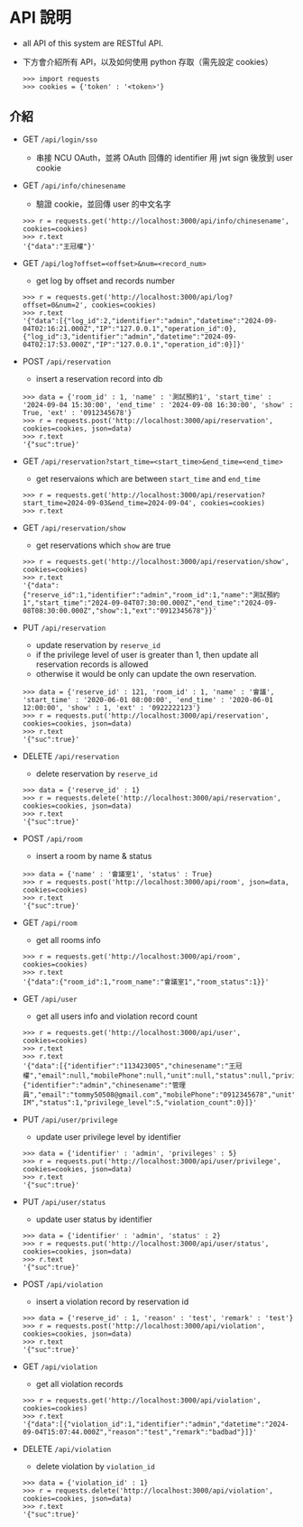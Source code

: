 # API 說明
- all API of this system are RESTful API.
- 下方會介紹所有 API，以及如何使用 python 存取（需先設定 cookies）

    ```
    >>> import requests
    >>> cookies = {'token' : '<token>'}
    ```
## 介紹
- GET `/api/login/sso`
    - 串接 NCU OAuth，並將 OAuth 回傳的 identifier 用 jwt sign 後放到 user cookie

- GET `/api/info/chinesename`
    - 驗證 cookie，並回傳 user 的中文名字
    ```
    >>> r = requests.get('http://localhost:3000/api/info/chinesename', cookies=cookies)
    >>> r.text
    '{"data":"王冠權"}'
    ```

- GET `/api/log?offset=<offset>&num=<record_num>`
    - get log by offset and records number
    ```=
    >>> r = requests.get('http://localhost:3000/api/log?offset=0&num=2', cookies=cookies)
    >>> r.text
    '{"data":[{"log_id":2,"identifier":"admin","datetime":"2024-09-04T02:16:21.000Z","IP":"127.0.0.1","operation_id":0},{"log_id":3,"identifier":"admin","datetime":"2024-09-04T02:17:53.000Z","IP":"127.0.0.1","operation_id":0}]}'
    ```

- POST `/api/reservation`
    - insert a reservation record into db
    ```
    >>> data = {'room_id' : 1, 'name' : '測試預約1', 'start_time' : '2024-09-04 15:30:00', 'end_time' : '2024-09-08 16:30:00', 'show' : True, 'ext' : '0912345678'}
    >>> r = requests.post('http://localhost:3000/api/reservation', cookies=cookies, json=data)
    >>> r.text
    '{"suc":true}'
    ```

- GET `/api/reservation?start_time=<start_time>&end_time=<end_time>`
    - get reservaions which are between `start_time` and `end_time`
    ```
    >>> r = requests.get('http://localhost:3000/api/reservation?start_time=2024-09-03&end_time=2024-09-04', cookies=cookies)
    >>> r.text
    ```
    
- GET `/api/reservation/show`
    - get reservations which `show` are true
    ```
    >>> r = requests.get('http://localhost:3000/api/reservation/show', cookies=cookies)
    >>> r.text
    '{"data":{"reserve_id":1,"identifier":"admin","room_id":1,"name":"測試預約1","start_time":"2024-09-04T07:30:00.000Z","end_time":"2024-09-08T08:30:00.000Z","show":1,"ext":"0912345678"}}'
    ```

- PUT `/api/reservation`
    - update reservation by `reserve_id`
    - if the privilege level of user is greater than 1, then update all reservation records is allowed
    - otherwise it would be only can update the own reservation.
    ```
    >>> data = {'reserve_id' : 121, 'room_id' : 1, 'name' : '會議', 'start_time' : '2020-06-01 08:00:00', 'end_time' : '2020-06-01 12:00:00', 'show' : 1, 'ext' : '0922222123'}
    >>> r = requests.put('http://localhost:3000/api/reservation', cookies=cookies, json=data)
    >>> r.text
    '{"suc":true}'
    ```

- DELETE `/api/reservation`
    - delete reservation by `reserve_id`
    ```
    >>> data = {'reserve_id' : 1}
    >>> r = requests.delete('http://localhost:3000/api/reservation', cookies=cookies, json=data)
    >>> r.text
    '{"suc":true}'
    ```

- POST `/api/room`
    - insert a room by name & status
    ```
    >>> data = {'name' : '會議室1', 'status' : True}
    >>> r = requests.post('http://localhost:3000/api/room', json=data, cookies=cookies)
    >>> r.text
    '{"suc":true}'
    ```

- GET `/api/room`
    - get all rooms info
    ```
    >>> r = requests.get('http://localhost:3000/api/room', cookies=cookies)
    >>> r.text
    '{"data":{"room_id":1,"room_name":"會議室1","room_status":1}}'
    ```

- GET `/api/user`
    - get all users info and violation record count
    ```
    >>> r = requests.get('http://localhost:3000/api/user', cookies=cookies)
    >>> r.text
    >>> r.text
    '{"data":[{"identifier":"113423005","chinesename":"王冠權","email":null,"mobilePhone":null,"unit":null,"status":null,"privilege_level":null,"violation_count":0},{"identifier":"admin","chinesename":"管理員","email":"tommy50508@gmail.com","mobilePhone":"0912345678","unit":"NCU-IM","status":1,"privilege_level":5,"violation_count":0}]}'
    ```

- PUT `/api/user/privilege`
    - update user privilege level by identifier
    ```
    >>> data = {'identifier' : 'admin', 'privileges' : 5}
    >>> r = requests.put('http://localhost:3000/api/user/privilege', cookies=cookies, json=data)
    >>> r.text
    '{"suc":true}'
    ```

- PUT `/api/user/status`
  - update user status by identifier
  ```
  >>> data = {'identifier' : 'admin', 'status' : 2}
  >>> r = requests.put('http://localhost:3000/api/user/status', cookies=cookies, json=data)
  >>> r.text
  '{"suc":true}'
  ```

- POST `/api/violation`
    - insert a violation record by reservation id
    ```
    >>> data = {'reserve_id' : 1, 'reason' : 'test', 'remark' : 'test'}
    >>> r = requests.post('http://localhost:3000/api/violation', cookies=cookies, json=data)
    >>> r.text
    '{"suc":true}'
    ```

- GET `/api/violation`
    - get all violation records
    ```
    >>> r = requests.get('http://localhost:3000/api/violation', cookies=cookies)
    >>> r.text
    '{"data":[{"violation_id":1,"identifier":"admin","datetime":"2024-09-04T15:07:44.000Z","reason":"test","remark":"badbad"}]}'
    ```

- DELETE `/api/violation`
    - delete violation by `violation_id`
    ```
    >>> data = {'violation_id' : 1}
    >>> r = requests.delete('http://localhost:3000/api/violation', cookies=cookies, json=data)
    >>> r.text
    '{"suc":true}'
    ```